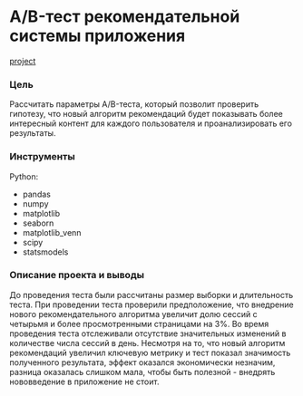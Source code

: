 # A/B-тест рекомендательной системы приложения
[project](https://github.com/ghdena/Portfolio/blob/main/AB-test/AB-test_recom_system.ipynb)

### Цель
Рассчитать параметры A/B-теста, который позволит проверить гипотезу, что новый алгоритм рекомендаций будет показывать более интересный контент для каждого пользователя и проанализировать его результаты.

### Инструменты
Python:
- pandas
- numpy
- matplotlib
- seaborn
- matplotlib_venn
- scipy
- statsmodels

### Описание проекта и выводы
До проведения теста были рассчитаны размер выборки и длительность теста.
При проведении теста проверили предположение, что внедрение нового рекомендательного алгоритма увеличит долю сессий с четырьмя и более просмотренными страницами на 3%.
Во время проведения теста отслеживали отсутствие значительных изменений в количестве числа сессий в день.
Несмотря на то, что новый алгоритм рекомендаций увеличил ключевую метрику и тест показал значимость полученного результата, эффект оказался экономически незначим, разница оказалась слишком мала, чтобы быть полезной - внедрять нововведение в приложение не стоит.
